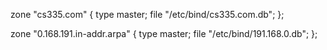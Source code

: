 zone "cs335.com" {
	type master;
	file "/etc/bind/cs335.com.db";
};

zone "0.168.191.in-addr.arpa" {
	type master;
	file "/etc/bind/191.168.0.db";
};
